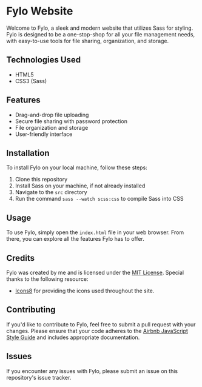 # Fylo Website

Welcome to Fylo, a sleek and modern website that utilizes Sass for styling. Fylo is designed to be a one-stop-shop for all your file management needs, with easy-to-use tools for file sharing, organization, and storage.

## Technologies Used

- HTML5
- CSS3 (Sass)

## Features

- Drag-and-drop file uploading
- Secure file sharing with password protection
- File organization and storage
- User-friendly interface

## Installation

To install Fylo on your local machine, follow these steps:

1. Clone this repository
2. Install Sass on your machine, if not already installed
3. Navigate to the `src` directory
4. Run the command `sass --watch scss:css` to compile Sass into CSS

## Usage

To use Fylo, simply open the `index.html` file in your web browser. From there, you can explore all the features Fylo has to offer.

## Credits

Fylo was created by me and is licensed under the [MIT License](https://opensource.org/licenses/MIT). Special thanks to the following resource:

- [Icons8](https://icons8.com/) for providing the icons used throughout the site.

## Contributing

If you'd like to contribute to Fylo, feel free to submit a pull request with your changes. Please ensure that your code adheres to the [Airbnb JavaScript Style Guide](https://github.com/airbnb/javascript) and includes appropriate documentation.

## Issues

If you encounter any issues with Fylo, please submit an issue on this repository's issue tracker.

 
